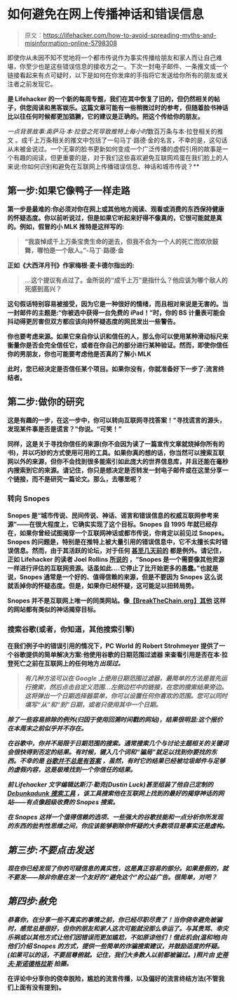 # 如何避免在网上传播神话和错误信息

> 原文：<https://lifehacker.com/how-to-avoid-spreading-myths-and-misinformation-online-5798308>

即使你从未因不知不觉地将一个都市传说作为事实传播给朋友和家人而让自己难堪，你至少也是这些错误信息的接收方之一。下次一封电子邮件、一条推文或一个链接看起来有点可疑时，以下是如何在你发痒的手指将它发送给你所有的朋友或关注者之前发现它。



[](http://lifehacker.com/tag/blast-from-the-past)**是 Lifehacker 的一个新的每周专题，我们在其中恢复了旧的，但仍然相关的帖子，供您阅读和黑客娱乐。这篇文章可能有一些稍微过时的参考，但随着脸书神话比以往任何时候都更加猖獗，它的建议是正确的。把这个传给你的朋友。**

*一点背景故事:奥萨马·本·拉登之死导致推特上每小时*数百万条与本·拉登相关的推文 。成千上万条相关的推文中包括了一句马丁·路德·金的名言，不幸的是，这句话从未被金说过。一个无辜的脸书更新如何变成一个广泛传播的虚假引用的故事是一个有趣的阅读，但更重要的是，对于我们这些喜欢避免互联网鸡蛋在我们脸上的人来说:你如何识别和避免在互联网上传播错误信息、神话和城市传说？**

## **第一步:如果它像鸭子一样走路**

**第一步是最难的:你必须对你在网上或其他地方阅读、观看或消费的东西保持健康的怀疑态度。你以前听说过，但是如果它听起来好得不像真的，它很可能就是真的。例如，假冒的小 MLK 推特是这样写的:**

> **“我哀悼成千上万条宝贵生命的逝去，但我不会为一个人的死亡而欢欣鼓舞，哪怕是一个敌人。”-马丁·路德·金**

**正如《大西洋月刊》作家梅根·麦卡德尔指出的:**

> **...这个提议有点过了。金所说的“成千上万”是指什么？他应该为哪个敌人的死感到高兴？**

**这句假话特别容易被接受，因为它是一种很好的情绪，而且相对来说是无害的。当一封邮件的主题是:“你被选中获得一台免费的 iPad！”时，你的 BS 计量表可能会抖动得更厉害但双方都应该向持怀疑态度的网民发出一些警告。**

**你也要考虑来源。如果它来自你认识和信任的人，那么你可以使用某种滑动标尺来衡量你是否会完全信任它，或者在你自己的部分进行某种验证。然而，即使你信任你的男朋友，你也可能要考虑他是否真的了解小 MLK**

**此时，您已经决定是否信任某个项目。如果你没有，你就准备好下一步了:流言终结者。**

## **第二步:做你的研究**

**这是有趣的一步，在这一步中，你可以转向互联网寻找答案！"寻找谎言的源头，发现某件事是否是谎言？"你说。“可笑！”**

**同样，这是关于寻找你信任的来源(你不会因为读了一篇宣传文章就烧掉你所有的书)，并以巧妙的方式使用可用的工具。如果你真的想的话，你当然可以搜索互联网以外的来源，但你不会找到很多能索引如此庞大的世界信息库，并且还能在毫秒内搜索到它的来源。请记住，你只是想决定是否转发一封电子邮件或在这里分享一个链接，而不是研究一篇论文。那么，去哪里呢？**

### **转向 Snopes**

**Snopes 是“城市传说、民间传说、神话、谣言和错误信息的权威互联网参考来源”——在很大程度上，它确实实现了这个目标。Snopes 自 1995 年就已经存在，如果你曾经试图揭穿一个互联网神话或都市传说，你肯定以前见过 Snopes。Snopes 的问题是，特别是在推特上被大量引用的错误信息中，它不太擅长实时错误信息。然而，由于其活跃的论坛，对于任何 [甚至几天前的](http://message.snopes.com/showthread.php?p=1455541) 都是例外。请记住，正如 Lifehacker 的读者 Joel Rollins [所说的](https://www.facebook.com/lifehacker/posts/162210337174107) ，“Snopes 是一个需要像其他资源一样进行评估的互联网资源。话虽如此....它停止了比开始更多的愚蠢。”也就是说，Snopes 通常是一个好的、值得信赖的来源，但是不要因为 Snopes 这么说就丢掉你的怀疑态度。但是，如果你已经怀疑，这可能足以扭转局势。**

**Snopes 并不是互联网上唯一的同类网站。像[【BreakTheChain.org】](http://www.breakthechain.org/)[其他](http://www.techrepublic.com/blog/techofalltrades/top-10-sites-to-debunk-urban-legends/100) 这样的网站都有类似的神话揭穿目标。**

### **搜索谷歌(或者，你知道，其他搜索引擎)**

**在我们例子中的错误引用的情况下，PC World 的 Robert Strohmeyer 提供了一个谷歌提供的简单解决方案:他使用谷歌的日期范围过滤器 来查看引用是否在本·拉登死亡之前在互联网上的任何地方*出现过。***

> ***有几种方法可以在 Google 上使用日期范围过滤器，最简单的方法是首先运行搜索，然后点击自定义范围...左侧边栏中的链接，在您的搜索结果旁边。这将弹出一个日期选择器菜单，你可以设置任何你喜欢的范围。您可以同时填写“从”和“到”日期，或者只使用其中一个日期。***

***除了一些容易排除的例外(归因于使用回溯时间戳的网站)，结果很明显:这个报价在本周末之前似乎并不存在。***

***在谷歌中，你并不局限于日期范围的搜索。通常搜索几个与讨论主题相关的关键词会很快得到否定的结果。有时候，键入几个词和“骗局”就足以找到你要找的东西。不幸的是 [谷歌并不总是有答案](https://lifehacker.com/when-google-doesnt-have-the-answer-or-is-idol-white-a-5743020) ，虽然，有时它的结果已经被垃圾邮件与足够的虚假内容，这是极难找到一个你信任的结果。***

***前 Lifehacker 文字编辑达斯汀·勒克(Dustin Luck)甚至组装了他自己定制的 [Debunkadunk 搜索工具](http://www.dustinluck.com/projects/debunkadunk) ，该工具搜索他在互联网上找到的最好的揭穿神话的网站——有点像超级收费的 Snopes 搜索。***

***在 Snopes 这样一个值得信赖的选项、一些强大的谷歌技能和一点分析你所发现的东西的批判性思维之间，你应该能够剔除你怀疑的大多数项目是事实还是虚构。***

## ***第三步:不要点击发送***

***现在你已经发现了你的可疑信息的真实性，这是真正容易的部分。如果是假的，就不要发——除非你是在发一个友好的“避免这个”的公益广告。很简单，对吧？***

## ***第四步:赦免***

***恭喜你，在分享一些不真实的事情之前，你已经尽职尽责了！当你侥幸避免被骗时，感觉总是很好，但你的朋友和家人这次可能就没那么幸运了。与其责骂、幸灾乐祸或以其他方式让他们因错误而更加尴尬，不如原谅他们！借此机会(温和地)向他们介绍 Snopes 的方式，提供一些简单的诈骗搜索建议，并鼓励适度的怀疑。(如果可以的话，不要屈尊俯就。记住，我们大多数人以前都被骗过。)*照片由* [*史蒂夫·斯诺德格拉斯*](http://www.flickr.com/photos/stevensnodgrass/3427220826/) *拍摄。****

**在评论中分享你的侥幸脱险，尴尬的流言传播，以及偏好的流言终结方法(不管我们上面有没有提到)。**